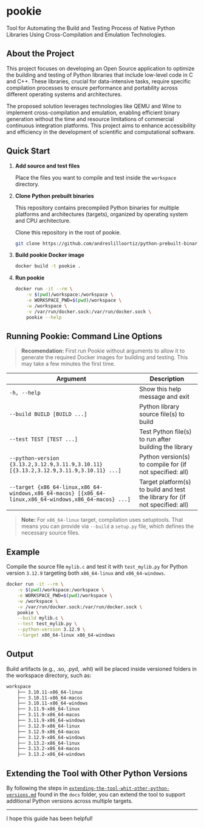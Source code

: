 # pookie

Tool for Automating the Build and Testing Process of Native Python Libraries Using Cross-Compilation and Emulation Technologies.

## About the Project

This project focuses on developing an Open Source application to optimize the building and testing of Python libraries that include low-level code in C and C++. These libraries, crucial for data-intensive tasks, require specific compilation processes to ensure performance and portability across different operating systems and architectures.

The proposed solution leverages technologies like QEMU and Wine to implement cross-compilation and emulation, enabling efficient binary generation without the time and resource limitations of commercial continuous integration platforms. This project aims to enhance accessibility and efficiency in the development of scientific and computational software.

## Quick Start

1. **Add source and test files**

    Place the files you want to compile and test inside the `workspace` directory.

2. **Clone Python prebuilt binaries**

    This repository contains precompiled Python binaries for multiple platforms and architectures (targets), organized by operating system and CPU architecture.

    Clone this repository in the root of pookie.

    ```bash
    git clone https://github.com/andreslilloortiz/python-prebuilt-binaries.git
    ```
3. **Build pookie Docker image**

    ```bash
    docker build -t pookie .
    ```

4. **Run pookie**

    ```bash
    docker run -it --rm \
        -v $(pwd)/workspace:/workspace \
        -e WORKSPACE_PWD=$(pwd)/workspace \
        -w /workspace \
        -v /var/run/docker.sock:/var/run/docker.sock \
        pookie --help
    ```
## Running Pookie: Command Line Options

> **Recomendation:** First run Pookie without arguments to allow it to generate the required Docker images for building and testing. This may take a few minutes the first time.

| Argument                                                                                               | Description                                                                  |
|--------------------------------------------------------------------------------------------------------|------------------------------------------------------------------------------|
| `-h, --help`                                                                                           | Show this help message and exit                                              |
| `--build BUILD [BUILD ...]`                                                                            | Python library source file(s) to build                                       |
| `--test TEST [TEST ...]`                                                                               | Test Python file(s) to run after building the library                        |
| `--python-version {3.13.2,3.12.9,3.11.9,3.10.11} [{3.13.2,3.12.9,3.11.9,3.10.11} ...]`                 | Python version(s) to compile for (if not specified: all)                     |
| `--target {x86_64-linux,x86_64-windows,x86_64-macos} [{x86_64-linux,x86_64-windows,x86_64-macos} ...]` | Target platform(s) to build and test the library for (if not specified: all) |

> **Note:** For `x86_64-linux` target, compilation uses setuptools. That means you can provide via `--build` a `setup.py` file, which defines the necessary source files.

## Example

Compile the source file `mylib.c` and test it with `test_mylib.py` for Python version `3.12.9` targeting both `x86_64-linux` and `x86_64-windows`.

```bash
docker run -it --rm \
    -v $(pwd)/workspace:/workspace \
    -e WORKSPACE_PWD=$(pwd)/workspace \
    -w /workspace \
    -v /var/run/docker.sock:/var/run/docker.sock \
    pookie \
    --build mylib.c \
    --test test_mylib.py \
    --python-version 3.12.9 \
    --target x86_64-linux x86_64-windows
```

## Output

Build artifacts (e.g., .so, .pyd, .whl) will be placed inside versioned folders in the workspace directory, such as:

```bash
workspace
    ├── 3.10.11-x86_64-linux
    ├── 3.10.11-x86_64-macos
    ├── 3.10.11-x86_64-windows
    ├── 3.11.9-x86_64-linux
    ├── 3.11.9-x86_64-macos
    ├── 3.11.9-x86_64-windows
    ├── 3.12.9-x86_64-linux
    ├── 3.12.9-x86_64-macos
    ├── 3.12.9-x86_64-windows
    ├── 3.13.2-x86_64-linux
    ├── 3.13.2-x86_64-macos
    ├── 3.13.2-x86_64-windows
```

## Extending the Tool with Other Python Versions

By following the steps in [`extending-the-tool-whit-other-python-versions.md`](docs/extending-the-tool-whit-other-python-versions.md) found in the `docs` folder, you can extend the tool to support additional Python versions across multiple targets.

---

I hope this guide has been helpful!